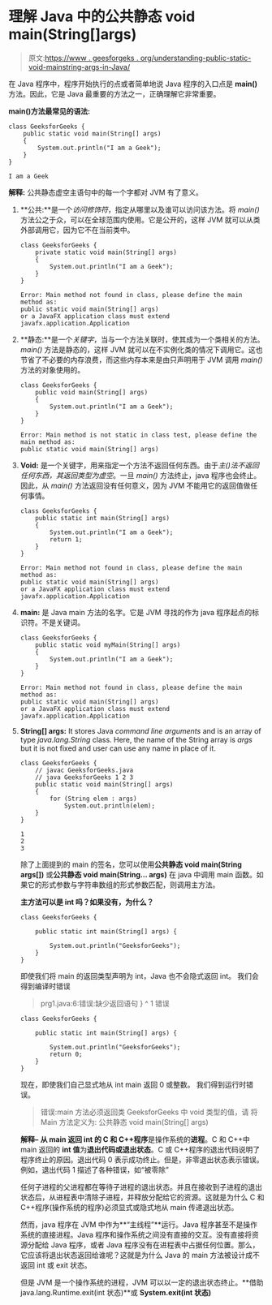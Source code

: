 # 理解 Java 中的公共静态 void main(String[]args)

> 原文:[https://www . geesforgeks . org/understanding-public-static-void-mainstring-args-in-Java/](https://www.geeksforgeeks.org/understanding-public-static-void-mainstring-args-in-java/)

在 Java 程序中，程序开始执行的点或者简单地说 Java 程序的入口点是 **main()** 方法。因此，它是 Java 最重要的方法之一，正确理解它非常重要。

**main()方法最常见的语法:**

```
class GeeksforGeeks {
    public static void main(String[] args)
    {
        System.out.println("I am a Geek");
    }
}
```

```
I am a Geek
```

**解释:**
公共静态虚空主语句中的每一个字都对 JVM 有了意义。

1.  **公共:**是一个*访问修饰符*，指定从哪里以及谁可以访问该方法。将 *main()* 方法公之于众，可以在全球范围内使用。它是公开的，这样 JVM 就可以从类外部调用它，因为它不在当前类中。

    ```
    class GeeksforGeeks {
        private static void main(String[] args)
        {
            System.out.println("I am a Geek");
        }
    }
    ```

    ```
    Error: Main method not found in class, please define the main method as:
    public static void main(String[] args)
    or a JavaFX application class must extend javafx.application.Application
    ```

2.  **静态:**是一个*关键字*，当与一个方法关联时，使其成为一个类相关的方法。 *main()* 方法是静态的，这样 JVM 就可以在不实例化类的情况下调用它。这也节省了不必要的内存浪费，而这些内存本来是由只声明用于 JVM 调用 *main()* 方法的对象使用的。

    ```
    class GeeksforGeeks {
        public void main(String[] args)
        {
            System.out.println("I am a Geek");
        }
    }
    ```

    ```
    Error: Main method is not static in class test, please define the main method as:
    public static void main(String[] args)
    ```

3.  **Void:** 是一个关键字，用来指定一个方法不返回任何东西。由于*主()*法不返回任何东西，其返回类型为*虚空*。一旦 *main()* 方法终止，java 程序也会终止。因此，从 *main()* 方法返回没有任何意义，因为 JVM 不能用它的返回值做任何事情。

    ```
    class GeeksforGeeks {
        public static int main(String[] args)
        {
            System.out.println("I am a Geek");
            return 1;
        }
    }
    ```

    ```
    Error: Main method not found in class, please define the main method as:
    public static void main(String[] args)
    or a JavaFX application class must extend javafx.application.Application
    ```

4.  **main:** 是 Java main 方法的名字。它是 JVM 寻找的作为 java 程序起点的标识符。不是关键词。

    ```
    class GeeksforGeeks {
        public static void myMain(String[] args)
        {
            System.out.println("I am a Geek");
        }
    }
    ```

    ```
    Error: Main method not found in class, please define the main method as:
    public static void main(String[] args)
    or a JavaFX application class must extend javafx.application.Application
    ```

5.  **String[] args:** It stores Java *command line arguments* and is an array of type *java.lang.String* class. Here, the name of the String array is *args* but it is not fixed and user can use any name in place of it.

    ```
    class GeeksforGeeks {
        // javac GeeksforGeeks.java
        // java GeeksforGeeks 1 2 3
        public static void main(String[] args)
        {
            for (String elem : args)
                System.out.println(elem);
        }
    }
    ```

    ```
    1
    2
    3
    ```

    除了上面提到的 main 的签名，您可以使用**公共静态 void main(String args[])** 或**公共静态 void main(String… args)** 在 java 中调用 main 函数。如果它的形式参数与字符串数组的形式参数匹配，则调用主方法。

    **主方法可以是 int 吗？如果没有，为什么？**

    ```
    class GeeksforGeeks {

        public static int main(String[] args) {

            System.out.println("GeeksforGeeks");
        }
    }
    ```

    即使我们将 main 的返回类型声明为 int，Java 也不会隐式返回 int。
    我们会得到编译时错误

    > prg1.java:6:错误:缺少返回语句
    > }
    > ^
    > 1 错误

    ```
    class GeeksforGeeks {

        public static int main(String[] args) {

            System.out.println("GeeksforGeeks");
            return 0;
        }
    }
    ```

    现在，即使我们自己显式地从 int main 返回 0 或整数。
    我们得到运行时错误。

    > 错误:main 方法必须返回类 GeeksforGeeks 中 void 类型的值，请
    > 将 Main 方法定义为:
    > 公共静态 void main(String[] args)

    **解释–**
    **从 main 返回 int 的 C 和 C++程序**是操作系统的**进程**。C 和 C++中 main 返回的 **int 值**为**退出代码或退出状态**。C 或 C++程序的退出代码说明了程序终止的原因。退出代码 0 表示成功终止。但是，非零退出状态表示错误。例如，退出代码 1 描述了各种错误，如“被零除”

    任何子进程的父进程都在等待子进程的退出状态。并且在接收到子进程的退出状态后，从进程表中清除子进程，并释放分配给它的资源。这就是为什么 C 和 C++程序(操作系统的程序)必须显式或隐式地从 main 传递退出状态。

    然而，java 程序在 JVM 中作为**“主线程”**运行。Java 程序甚至不是操作系统的直接进程。Java 程序和操作系统之间没有直接的交互。没有直接将资源分配给 Java 程序，或者 Java 程序没有在进程表中占据任何位置。那么，它应该将退出状态返回给谁呢？这就是为什么 Java 的 main 方法被设计成不返回 int 或 exit 状态。

    但是 JVM 是一个操作系统的进程，JVM 可以以一定的退出状态终止。**借助 java.lang.Runtime.exit(int 状态)**或 **System.exit(int 状态)**